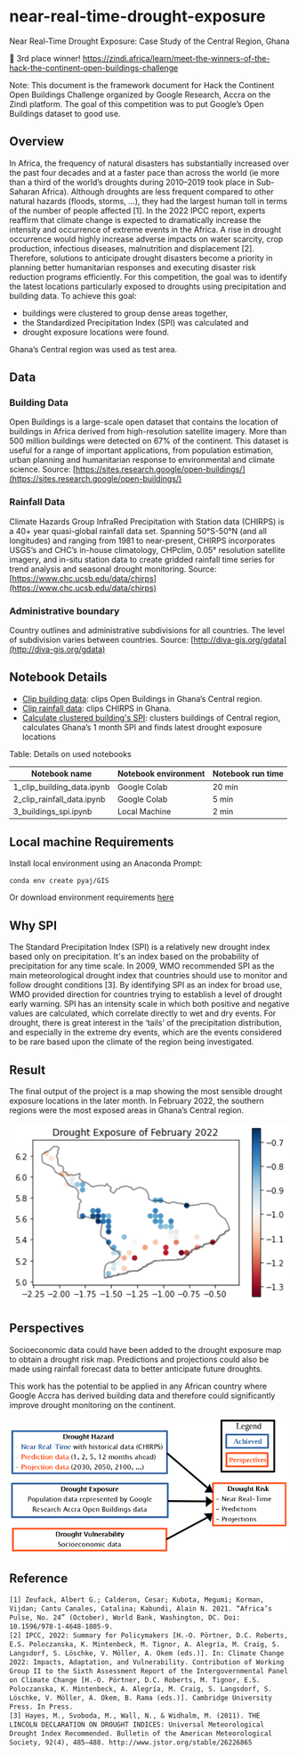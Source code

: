 # near-real-time-drought-exposure

Near Real-Time Drought Exposure: Case Study of the Central Region, Ghana

:3rd_place_medal: 3rd place winner! https://zindi.africa/learn/meet-the-winners-of-the-hack-the-continent-open-buildings-challenge

Note: This document is the framework document for Hack the Continent Open Buildings Challenge organized by Google Research, Accra on the Zindi platform. The goal of this competition was to put Google’s Open Buildings dataset to good use.

## Overview

In Africa, the frequency of natural disasters has substantially increased over the past four decades and at a faster pace than across the world (ie more than a third of the world’s droughts during 2010–2019 took place in Sub-Saharan Africa). Although droughts are less frequent compared to other natural hazards (floods, storms, ...), they had the largest human toll in terms of the number of people affected [1]. In the 2022 IPCC report, experts reaffirm that climate change is expected to dramatically increase the intensity and occurrence of extreme events in the Africa. A rise in drought occurrence would highly increase adverse impacts on water scarcity, crop production, infectious diseases, malnutrition and displacement [2]. 
Therefore, solutions to anticipate drought disasters become a priority in planning better humanitarian responses and executing disaster risk reduction programs efficiently. For this competition, the goal was to identify the latest locations particularly exposed to droughts using precipitation and building data. To achieve this goal: 
- buildings were clustered to group dense areas together,
- the Standardized Precipitation Index (SPI) was calculated and
- drought exposure locations were found.

 Ghana’s Central region was used as test area.

## Data

### Building Data
Open Buildings is a large-scale open dataset that contains the location of buildings in Africa derived from high-resolution satellite imagery. More than 500 million buildings were detected on 67% of the continent. This dataset is useful for a range of important applications, from population estimation, urban planning and humanitarian response to environmental and climate science. Source: [https://sites.research.google/open-buildings/](https://sites.research.google/open-buildings/)

### Rainfall Data
Climate Hazards Group InfraRed Precipitation with Station data (CHIRPS) is a 40+ year quasi-global rainfall data set. Spanning 50°S-50°N (and all longitudes) and ranging from 1981 to near-present, CHIRPS incorporates USGS’s and CHC’s in-house climatology, CHPclim, 0.05° resolution satellite imagery, and in-situ station data to create gridded rainfall time series for trend analysis and seasonal drought monitoring. Source: [https://www.chc.ucsb.edu/data/chirps](https://www.chc.ucsb.edu/data/chirps)

### Administrative boundary
Country outlines and administrative subdivisions for all countries. The level of subdivision varies between countries. Source: [http://diva-gis.org/gdata](http://diva-gis.org/gdata)

## Notebook Details

- [Clip building data](1_clip_building_data.ipynb): clips Open Buildings in Ghana’s Central region.
- [Clip rainfall data](2_clip_rainfall_data.ipynb): clips CHIRPS in Ghana.
- [Calculate clustered building's SPI](3_buildings_spi.ipynb): clusters buildings of Central region, calculates Ghana’s 1 month SPI and finds latest drought exposure locations

Table: Details on used notebooks

| Notebook name | Notebook environment | Notebook run time |
| --- | --- | --- |
| 1_clip_building_data.ipynb | Google Colab | 20 min |
| 2_clip_rainfall_data.ipynb | Google Colab | 5 min |
| 3_buildings_spi.ipynb | Local Machine | 2 min |

## Local machine Requirements

Install local environment using an Anaconda Prompt:

```
conda env create pyaj/GIS
```

Or download environment requirements [here](https://anaconda.org/Pyaj/GIS/2022.03.24.074655/download/GIS.yml)

## Why SPI

The Standard Precipitation Index (SPI) is a relatively new drought index based only on precipitation. It's an index based on the probability of precipitation for any time scale. In 2009, WMO recommended SPI as the main meteorological drought index that countries should use to monitor and follow drought conditions [3]. By identifying SPI as an index for broad use, WMO provided direction for countries trying to establish a level of drought early warning. SPI has an intensity scale in which both positive and negative values are calculated, which correlate directly to wet and dry events. For drought, there is great interest in the ‘tails’ of the precipitation distribution, and especially in the extreme dry events, which are the events considered to be rare based upon the climate of the region being investigated.

## Result

The final output of the project is a map showing the most sensible drought exposure locations in the later month. In February 2022, the southern regions were the most exposed areas in Ghana’s Central region.

<img src="./images/result.png" alt="result" width="800"/>

## Perspectives

Socioeconomic data could have been added to the drought exposure map to obtain a drought risk map. Predictions and projections could also be made using rainfall forecast data to better anticipate future droughts.

This work has the potential to be applied in any African country where Google Accra has derived building data and therefore could significantly improve drought monitoring on the continent.

![Perspectives](./images/perspectives.png)

## Reference

	[1] Zeufack, Albert G.; Calderon, Cesar; Kubota, Megumi; Korman, Vijdan; Cantu Canales, Catalina; Kabundi, Alain N. 2021. “Africa’s Pulse, No. 24” (October), World Bank, Washington, DC. Doi: 10.1596/978-1-4648-1805-9.
	[2] IPCC, 2022: Summary for Policymakers [H.-O. Pörtner, D.C. Roberts, E.S. Poloczanska, K. Mintenbeck, M. Tignor, A. Alegría, M. Craig, S. Langsdorf, S. Löschke, V. Möller, A. Okem (eds.)]. In: Climate Change 2022: Impacts, Adaptation, and Vulnerability. Contribution of Working Group II to the Sixth Assessment Report of the Intergovernmental Panel on Climate Change [H.-O. Pörtner, D.C. Roberts, M. Tignor, E.S. Poloczanska, K. Mintenbeck, A. Alegría, M. Craig, S. Langsdorf, S. Löschke, V. Möller, A. Okem, B. Rama (eds.)]. Cambridge University Press. In Press.
	[3] Hayes, M., Svoboda, M., Wall, N., & Widhalm, M. (2011). THE LINCOLN DECLARATION ON DROUGHT INDICES: Universal Meteorological Drought Index Recommended. Bulletin of the American Meteorological Society, 92(4), 485–488. http://www.jstor.org/stable/26226865

